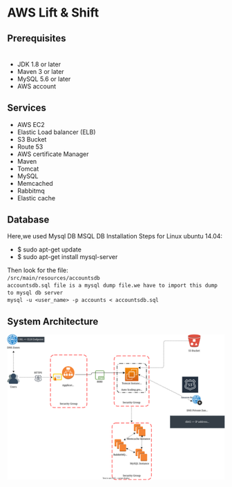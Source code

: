 # AWS Lift & Shift

## Prerequisites
#
- JDK 1.8 or later
- Maven 3 or later
- MySQL 5.6 or later
- AWS account

## Services
- AWS EC2
- Elastic Load balancer (ELB)
- S3 Bucket  
- Route 53
- AWS certificate Manager
- Maven
- Tomcat
- MySQL
- Memcached
- Rabbitmq
- Elastic cache

## Database
Here,we used Mysql DB 
MSQL DB Installation Steps for Linux ubuntu 14.04:
- $ sudo apt-get update
- $ sudo apt-get install mysql-server

Then look for the file:<br>
`/src/main/resources/accountsdb`  
`accountsdb.sql file is a mysql dump file.we have to import this dump to mysql db server`  
`mysql -u <user_name> -p accounts < accountsdb.sql`

## System Architecture
![](./aws_lift_&_shift.svg)

